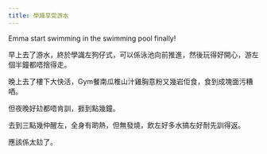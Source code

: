 ```yaml
---
title: 學識享受游水
---
```

Emma start swimming in the swimming pool finally!

早上去了游水，終於學識左狗仔式，可以係泳池向前推進，然後玩得好開心，游左個半鐘都唔捨得走。

晚上去了樓下大快活，Gym餐南瓜椎山汁雞胸意粉又幾岩佢食，食到成塊面污糟哂。

但夜晚好攰都唔肯訓，捱到點幾鐘。

去到三點幾仲醒左，全身有啲熱，但無發燒，飲左好多水搞左好耐先訓得返。

應該係太攰了。